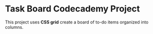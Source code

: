 # Task Board Codecademy Project
This project uses **CSS grid** create a board of to-do items organized into columns.